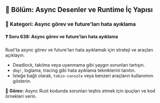 ## 📘 Bölüm: Async Desenler ve Runtime İç Yapısı  
### 🔹 Kategori: Async görev ve future'ları hata ayıklama  
#### ❓ Soru 638: Async görev ve future'ları hata ayıklama

Rust'ta async görev ve future'ları hata ayıklamak için strateji ve araçları açıklayın.

- Deadlock, takılma veya uyanmama gibi yaygın sorunları tartışın.
- `dbg!`, loglama, tracing gibi hata ayıklama tekniklerini tanıtın.
- İsteğe bağlı olarak, `tokio-console` veya benzeri araçların kullanımını gösterin.

🔧 **Görev:** Async Rust kodunda sorunları teşhis etmek için ipuçları ve kod örnekleri verin.
